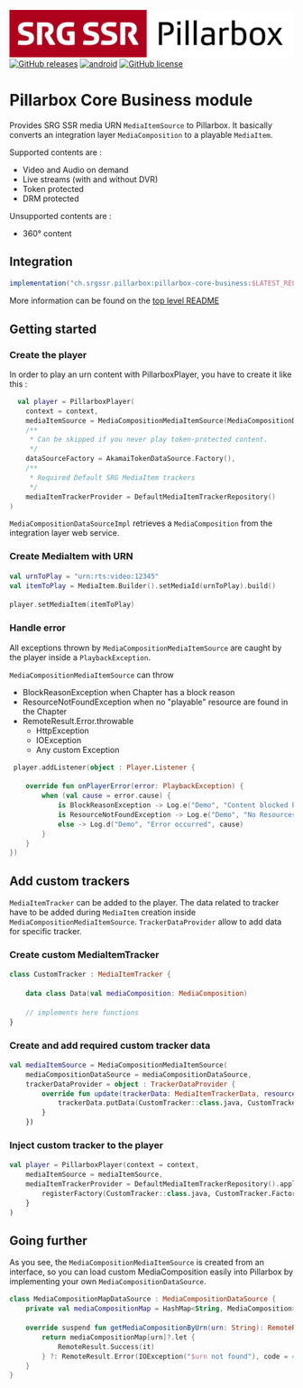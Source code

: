 [![Pillarbox logo](https://github.com/SRGSSR/pillarbox-apple/blob/main/docs/README-images/logo.jpg)](https://github.com/SRGSSR/pillarbox-android)
[![GitHub releases](https://img.shields.io/github/v/release/SRGSSR/pillarbox-android)](https://github.com/SRGSSR/pillarbox-android/releases)
[![android](https://img.shields.io/badge/android-21+-green)](https://github.com/SRGSSR/pillarbox-android)
[![GitHub license](https://img.shields.io/github/license/SRGSSR/pillarbox-android)](https://github.com/SRGSSR/pillarbox-android/blob/main/LICENSE)

# Pillarbox Core Business module

Provides SRG SSR media URN `MediaItemSource` to Pillarbox. It basically converts an integration layer `MediaComposition` to a
playable `MediaItem`.

Supported contents are :

- Video and Audio on demand
- Live streams (with and without DVR)
- Token protected
- DRM protected

Unsupported contents are :

- 360° content

## Integration

```gradle
implementation("ch.srgssr.pillarbox:pillarbox-core-business:$LATEST_RELEASE_VERSION")
```

More information can be found on the [top level README](../docs/README.md)

## Getting started

### Create the player

In order to play an urn content with PillarboxPlayer, you have to create it like this :

```kotlin
  val player = PillarboxPlayer(
    context = context,
    mediaItemSource = MediaCompositionMediaItemSource(MediaCompositionDataSourceImpl(application, IlHost.PROD)),
    /**
     * Can be skipped if you never play token-protected content.
     */
    dataSourceFactory = AkamaiTokenDataSource.Factory(),
    /**
     * Required Default SRG MediaItem trackers
     */
    mediaItemTrackerProvider = DefaultMediaItemTrackerRepository()
)
```

`MediaCompositionDataSourceImpl` retrieves a `MediaComposition` from the integration layer web service.

### Create MediaItem with URN

```kotlin
val urnToPlay = "urn:rts:video:12345"
val itemToPlay = MediaItem.Builder().setMediaId(urnToPlay).build()

player.setMediaItem(itemToPlay)
```

### Handle error

All exceptions thrown by `MediaCompositionMediaItemSource` are caught by the player inside a `PlaybackException`.

`MediaCompositionMediaItemSource` can throw

- BlockReasonException when Chapter has a block reason
- ResourceNotFoundException when no "playable" resource are found in the Chapter
- RemoteResult.Error.throwable
    - HttpException
    - IOException
    - Any custom Exception

```kotlin
 player.addListener(object : Player.Listener {

    override fun onPlayerError(error: PlaybackException) {
        when (val cause = error.cause) {
            is BlockReasonException -> Log.e("Demo", "Content blocked by ${cause.blockReason}")
            is ResourceNotFoundException -> Log.e("Demo", "No Resources found in the Chapter")
            else -> Log.d("Demo", "Error occurred", cause)
        }
    }
})
```

## Add custom trackers

`MediaItemTracker` can be added to the player. The data related to tracker have to be added during `MediaItem` creation inside
`MediaCompositionMediaItemSource`. `TrackerDataProvider` allow to add data for specific tracker.

### Create custom MediaItemTracker

```kotlin
class CustomTracker : MediaItemTracker {

    data class Data(val mediaComposition: MediaComposition)

    // implements here functions
}
```

### Create and add required custom tracker data

```kotlin
val mediaItemSource = MediaCompositionMediaItemSource(
    mediaCompositionDataSource = mediaCompositionDataSource,
    trackerDataProvider = object : TrackerDataProvider {
        override fun update(trackerData: MediaItemTrackerData, resource: Resource, chapter: Chapter, mediaComposition: MediaComposition) {
            trackerData.putData(CustomTracker::class.java, CustomTracker.Data(mediaComposition))
        }
    })
```

### Inject custom tracker to the player

```kotlin
val player = PillarboxPlayer(context = context,
    mediaItemSource = mediaItemSource,
    mediaItemTrackerProvider = DefaultMediaItemTrackerRepository().apply {
        registerFactory(CustomTracker::class.java, CustomTracker.Factory())
    }
)
```

## Going further

As you see, the `MediaCompositionMediaItemSource` is created from an interface, so you can load custom MediaComposition easily into Pillarbox by
implementing your own `MediaCompositionDataSource`.

```kotlin
class MediaCompositionMapDataSource : MediaCompositionDataSource {
    private val mediaCompositionMap = HashMap<String, MediaComposition>()

    override suspend fun getMediaCompositionByUrn(urn: String): RemoteResult<MediaComposition> {
        return mediaCompositionMap[urn]?.let {
            RemoteResult.Success(it)
        } ?: RemoteResult.Error(IOException("$urn not found"), code = 404)
    }
}
```
